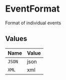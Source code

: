 # EventFormat

Format of individual events


## Values

| Name   | Value  |
| ------ | ------ |
| `JSON` | json   |
| `XML`  | xml    |